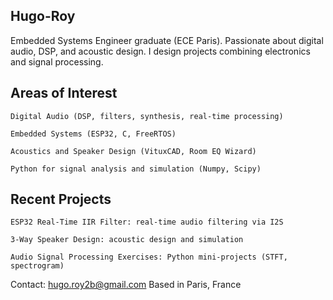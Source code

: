 ## Hugo-Roy

Embedded Systems Engineer graduate (ECE Paris).
Passionate about digital audio, DSP, and acoustic design.
I design projects combining electronics and signal processing.

## Areas of Interest

    Digital Audio (DSP, filters, synthesis, real-time processing)

    Embedded Systems (ESP32, C, FreeRTOS)

    Acoustics and Speaker Design (VituxCAD, Room EQ Wizard)

    Python for signal analysis and simulation (Numpy, Scipy)

## Recent Projects

    ESP32 Real-Time IIR Filter: real-time audio filtering via I2S

    3-Way Speaker Design: acoustic design and simulation

    Audio Signal Processing Exercises: Python mini-projects (STFT, spectrogram)

Contact: hugo.roy2b@gmail.com
Based in Paris, France
